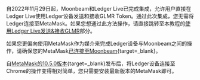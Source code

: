 自2022年11月29日起，Moonbeam和Ledger Live已完成集成，允许用户直接在Ledger Live使用Ledger设备发送和接收GLMR Token。通过此次集成，您无需将Ledger连接至MetaMask。如果您想通过此方法操作，请直接跳转至本教程的[使用Ledger Live发送&接收GLMR](#use-ledger-live)部分。

如果您更偏向使用MetaMask作为媒介来完成Ledger设备与Moonbeam之间的操作，请确保您的MetaMask[已连接至Moonbeam](/tokens/connect/metamask/){target=_blank}。

自[MetaMask的10.5.0版本](https://consensys.net/blog/metamask/metamask-and-ledger-integration-fixed/){target=_blank}发布后，将Ledger设备连接至Chrome的操作变得相对简单，您只需要安装最新版本的MetaMask即可。